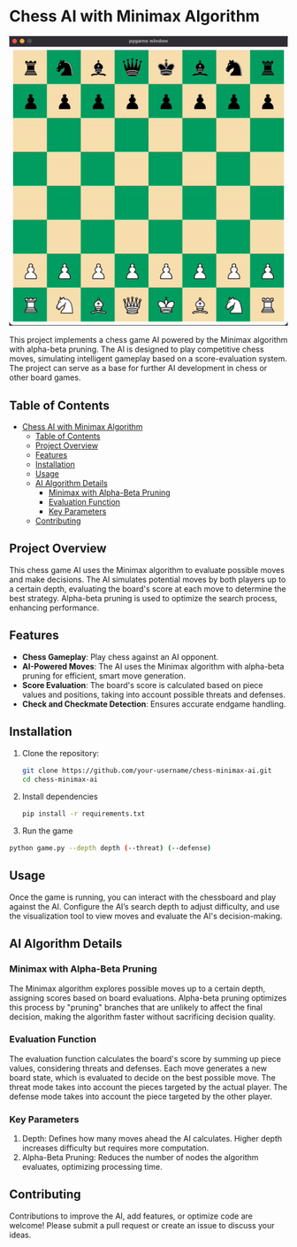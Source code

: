 # Chess AI with Minimax Algorithm

![Fool's Mate + Small Castling](Image/Chess.gif)


This project implements a chess game AI powered by the Minimax algorithm with alpha-beta pruning. The AI is designed to play competitive chess moves, simulating intelligent gameplay based on a score-evaluation system. The project can serve as a base for further AI development in chess or other board games.

## Table of Contents
- [Chess AI with Minimax Algorithm](#chess-ai-with-minimax-algorithm)
  - [Table of Contents](#table-of-contents)
  - [Project Overview](#project-overview)
  - [Features](#features)
  - [Installation](#installation)
  - [Usage](#usage)
  - [AI Algorithm Details](#ai-algorithm-details)
    - [Minimax with Alpha-Beta Pruning](#minimax-with-alpha-beta-pruning)
    - [Evaluation Function](#evaluation-function)
    - [Key Parameters](#key-parameters)
  - [Contributing](#contributing)

## Project Overview
This chess game AI uses the Minimax algorithm to evaluate possible moves and make decisions. The AI simulates potential moves by both players up to a certain depth, evaluating the board's score at each move to determine the best strategy. Alpha-beta pruning is used to optimize the search process, enhancing performance.

## Features
- **Chess Gameplay**: Play chess against an AI opponent.
- **AI-Powered Moves**: The AI uses the Minimax algorithm with alpha-beta pruning for efficient, smart move generation.
- **Score Evaluation**: The board's score is calculated based on piece values and positions, taking into account possible threats and defenses.
- **Check and Checkmate Detection**: Ensures accurate endgame handling.

## Installation

1. Clone the repository:
   ```bash
   git clone https://github.com/your-username/chess-minimax-ai.git
   cd chess-minimax-ai
   ```
   
2. Install dependencies
   ```bash
   pip install -r requirements.txt
   ```

3. Run the game
  ```bash
  python game.py --depth depth (--threat) (--defense)
  ```

## Usage
Once the game is running, you can interact with the chessboard and play against the AI. Configure the AI’s search depth to adjust difficulty, and use the visualization tool to view moves and evaluate the AI's decision-making.

## AI Algorithm Details

### Minimax with Alpha-Beta Pruning

The Minimax algorithm explores possible moves up to a certain depth, assigning scores based on board evaluations. Alpha-beta pruning optimizes this process by "pruning" branches that are unlikely to affect the final decision, making the algorithm faster without sacrificing decision quality.

### Evaluation Function

The evaluation function calculates the board's score by summing up piece values, considering threats and defenses. Each move generates a new board state, which is evaluated to decide on the best possible move. The threat mode takes into account the pieces targeted by the actual player. The defense mode takes into account the piece targeted by the other player.

### Key Parameters

  1. Depth: Defines how many moves ahead the AI calculates. Higher depth increases difficulty but requires more computation.
  2. Alpha-Beta Pruning: Reduces the number of nodes the algorithm evaluates, optimizing processing time.

## Contributing

Contributions to improve the AI, add features, or optimize code are welcome! Please submit a pull request or create an issue to discuss your ideas.

